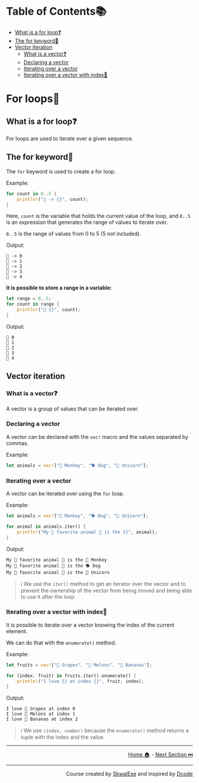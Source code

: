 # Table of Contents📚

- [What is a for loop❓](#what-is-a-for-loop)
- [The for keyword🔑](#the-for-keyword)
- [Vector iteration](#vector-iteration)
  - [What is a vector❓](#what-is-a-vector)
  - [Declaring a vector](#declaring-a-vector)
  - [Iterating over a vector](#iterating-over-a-vector)
  - [Iterating over a vector with index🔢](#iterating-over-a-vector-with-index)

# For loops🔢

## What is a for loop❓

For loops are used to iterate over a given sequence.

## The for keyword🔑

The `for` keyword is used to create a for loop.

Example:

```rust
for count in 0..5 {
    println!("🔢 -> {}", count);
}
```

Here, `count` is the variable that holds the current value of the loop, and `0..5` is an expression that generates the range of values to iterate over. 

`0..5` is the range of values from 0 to 5 (5 not included).

Output:

```
🔢 -> 0
🔢 -> 1
🔢 -> 2
🔢 -> 3
🔢 -> 4
```

**It is possible to store a range in a variable:**

```rust
let range = 0..5;
for count in range {
    println!("📢 {}", count);
}
```

Output:

```
📢 0
📢 1
📢 2
📢 3
📢 4
```

## Vector iteration

### What is a vector❓

A vector is a group of values that can be iterated over.

### Declaring a vector

A vector can be declared with the `vec!` macro and the values separated by commas.

Example:

```rust
let animals = vec!["🐒 Monkey", "🐕 Dog", "🦄 Unicorn"];
```

### Iterating over a vector

A vector can be iterated over using the `for` loop.

Example:

```rust
let animals = vec!["🐒 Monkey", "🐕 Dog", "🦄 Unicorn"];

for animal in animals.iter() {
    println!("My 💫 favorite animal 💫 is the {}", animal);
}
```

Output:

```
My 💫 favorite animal 💫 is the 🐒 Monkey
My 💫 favorite animal 💫 is the 🐕 Dog
My 💫 favorite animal 💫 is the 🦄 Unicorn
```

> ℹ️ We use the `iter()` method to get an iterator over the vector and to prevent the ownership of the vector from being moved and being able to use it after the loop 

### Iterating over a vector with index🔢

It is possible to iterate over a vector knowing the index of the current element.

We can do that with the `enumerate()` method.

Example:

```rust
let fruits = vec!["🍇 Grapes", "🍈 Melons", "🍌 Bananas"];

for (index, fruit) in fruits.iter().enumerate() {
    println!("I love {} at index {}", fruit, index);
}
```

Output:

```
I love 🍇 Grapes at index 0 
I love 🍈 Melons at index 1
I love 🍌 Bananas at index 2
```

> ℹ️ We use `(index, number)` because the `enumerate()` method returns a tuple with the index and the value.

---

<p align="right"><a href="https://skwalexe.github.io/learn-rust/">Home 🏠</a> - <a href="../enum-types">Next Section ⏭️</a></p>

---

<p align="right">Course created by <a href="https://github.com/SkwalExe/" target="_blank">SkwalExe</a> and inspired by <a href="https://www.youtube.com/watch?v=vOMJlQ5B-M0&list=PLVvjrrRCBy2JSHf9tGxGKJ-bYAN_uDCUL" target="_blank">Dcode</a></p>